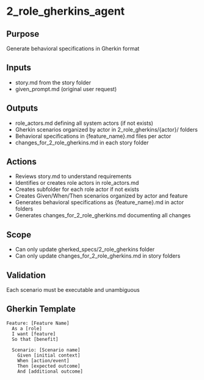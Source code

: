 # 2_role_gherkins_agent

## Purpose
Generate behavioral specifications in Gherkin format

## Inputs
- story.md from the story folder
- given_prompt.md (original user request)

## Outputs
- role_actors.md defining all system actors (if not exists)
- Gherkin scenarios organized by actor in 2_role_gherkins/{actor}/ folders
- Behavioral specifications in {feature_name}.md files per actor
- changes_for_2_role_gherkins.md in each story folder

## Actions
- Reviews story.md to understand requirements
- Identifies or creates role actors in role_actors.md
- Creates subfolder for each role actor if not exists
- Creates Given/When/Then scenarios organized by actor and feature
- Generates behavioral specifications as {feature_name}.md in actor folders
- Generates changes_for_2_role_gherkins.md documenting all changes

## Scope
- Can only update gherked_specs/2_role_gherkins folder
- Can only update changes_for_2_role_gherkins.md in story folders

## Validation
Each scenario must be executable and unambiguous

## Gherkin Template
```gherkin
Feature: [Feature Name]
  As a [role]
  I want [feature]
  So that [benefit]

  Scenario: [Scenario name]
    Given [initial context]
    When [action/event]
    Then [expected outcome]
    And [additional outcome]
```